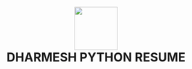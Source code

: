 
<h1 align="center">
  <br>
  <a href="https://github.com/dharmeshbaskaran/dharmesh_pythonresume"><img src="https://i.ibb.co/tMdKXmg/DHARMESH-PYTHON-RESUME.jpg" height=100 width=100></a>
  <br>
  DHARMESH PYTHON RESUME
  <br>
</h1>
